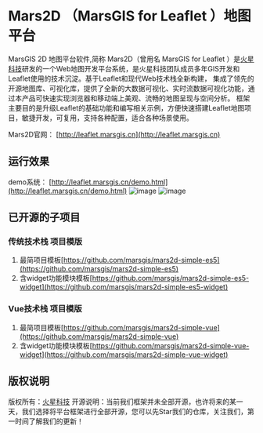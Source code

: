 # Mars2D （MarsGIS for Leaflet ）地图平台
  MarsGIS 2D 地图平台软件,简称 Mars2D（曾用名 MarsGIS for Leaflet ）是[火星科技](http://www.marsgis.cn/)研发的一个Web地图开发平台系统，是火星科技团队成员多年GIS开发和Leaflet使用的技术沉淀。基于Leaflet和现代Web技术栈全新构建， 集成了领先的开源地图库、可视化库，提供了全新的大数据可视化、实时流数据可视化功能，通过本产品可快速实现浏览器和移动端上美观、流畅的地图呈现与空间分析。 框架主要目的是升级Leaflet的基础功能和编写相关示例，方便快速搭建Leaflet地图项目，敏捷开发，可复用，支持各种配置，适合各种场景使用。

Mars2D官网： [http://leaflet.marsgis.cn](http://leaflet.marsgis.cn)


## 运行效果 
demo系统： [http://leaflet.marsgis.cn/demo.html](http://leaflet.marsgis.cn/demo.html)
 ![image](http://leaflet.marsgis.cn/docs/img/project/1.jpg)
 ![image](http://leaflet.marsgis.cn/docs/img/project/2.jpg)

 
## 已开源的子项目 

### 传统技术栈 项目模版
1. 最简项目模板[https://github.com/marsgis/mars2d-simple-es5](https://github.com/marsgis/mars2d-simple-es5)
2. 含widget功能模块模板[https://github.com/marsgis/mars2d-simple-es5-widget](https://github.com/marsgis/mars2d-simple-es5-widget)
 
### Vue技术栈 项目模版
1. 最简项目模板[https://github.com/marsgis/mars2d-simple-vue](https://github.com/marsgis/mars2d-simple-vue)
2. 含widget功能模块模板[https://github.com/marsgis/mars2d-simple-vue-widget](https://github.com/marsgis/mars2d-simple-vue-widget)
 



## 版权说明
版权所有：[火星科技](http://www.marsgis.cn/)
开源说明：当前我们框架并未全部开源，也许将来的某一天，我们选择将平台框架进行全部开源，您可以先Star我们的仓库，关注我们，第一时间了解我们的更新！
